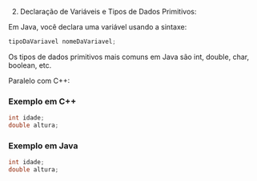 2. Declaração de Variáveis e Tipos de Dados Primitivos:

Em Java, você declara uma variável usando a sintaxe:

~~~java
tipoDaVariavel nomeDaVariavel;
~~~

Os tipos de dados primitivos mais comuns em Java são int, double, char, boolean, etc.

Paralelo com C++:

### Exemplo em C++
~~~cpp
int idade;
double altura;
~~~
### Exemplo em Java
~~~java
int idade;
double altura;
~~~
